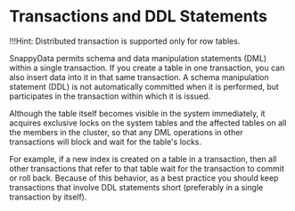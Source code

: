 # Transactions and DDL Statements

!!!Hint:
	Distributed transaction is supported only for row tables.

SnappyData permits schema and data manipulation statements (DML) within a single transaction. If you create a table in one transaction, you can also insert data into it in that same transaction. A schema manipulation statement (DDL) is not automatically committed when it is performed, but participates in the transaction within which it is issued.

Although the table itself becomes visible in the system immediately, it acquires exclusive locks on the system tables and the affected tables on all the members in the cluster, so that any DML operations in other transactions will block and wait for the table's locks.

For example, if a new index is created on a table in a transaction, then all other transactions that refer to that table wait for the transaction to commit or roll back. Because of this behavior, as a best practice you should keep transactions that involve DDL statements short (preferably in a single transaction by itself).
